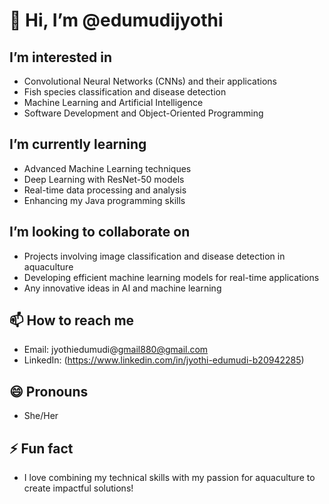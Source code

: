 # 👋 Hi, I’m @edumudijyothi

## I’m interested in
- Convolutional Neural Networks (CNNs) and their applications
- Fish species classification and disease detection
- Machine Learning and Artificial Intelligence
- Software Development and Object-Oriented Programming

##  I’m currently learning
- Advanced Machine Learning techniques
- Deep Learning with ResNet-50 models
- Real-time data processing and analysis
- Enhancing my Java programming skills

##  I’m looking to collaborate on
- Projects involving image classification and disease detection in aquaculture
- Developing efficient machine learning models for real-time applications
- Any innovative ideas in AI and machine learning

## 📫 How to reach me
- Email: jyothiedumudi@gmail880@gmail.com
- LinkedIn: (https://www.linkedin.com/in/jyothi-edumudi-b20942285)

## 😄 Pronouns
- She/Her

## ⚡ Fun fact
- I love combining my technical skills with my passion for aquaculture to create impactful solutions!
